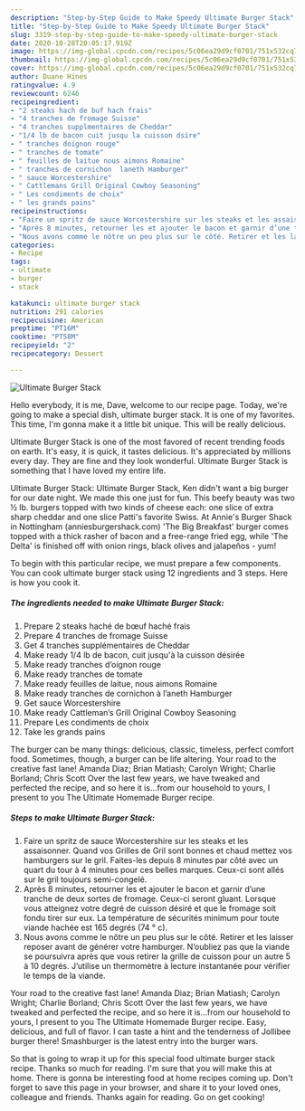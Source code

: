 ```yaml
---
description: "Step-by-Step Guide to Make Speedy Ultimate Burger Stack"
title: "Step-by-Step Guide to Make Speedy Ultimate Burger Stack"
slug: 3319-step-by-step-guide-to-make-speedy-ultimate-burger-stack
date: 2020-10-28T20:05:17.919Z
image: https://img-global.cpcdn.com/recipes/5c06ea29d9cf0701/751x532cq70/ultimate-burger-stack-photo-principale-de-la-recette.jpg
thumbnail: https://img-global.cpcdn.com/recipes/5c06ea29d9cf0701/751x532cq70/ultimate-burger-stack-photo-principale-de-la-recette.jpg
cover: https://img-global.cpcdn.com/recipes/5c06ea29d9cf0701/751x532cq70/ultimate-burger-stack-photo-principale-de-la-recette.jpg
author: Duane Hines
ratingvalue: 4.9
reviewcount: 6246
recipeingredient:
- "2 steaks hach de buf hach frais"
- "4 tranches de fromage Suisse"
- "4 tranches supplmentaires de Cheddar"
- "1/4 lb de bacon cuit jusqu la cuisson dsire"
- " tranches doignon rouge"
- " tranches de tomate"
- " feuilles de laitue nous aimons Romaine"
- " tranches de cornichon  laneth Hamburger"
- " sauce Worcestershire"
- " Cattlemans Grill Original Cowboy Seasoning"
- " Les condiments de choix"
- " les grands pains"
recipeinstructions:
- "Faire un spritz de sauce Worcestershire sur les steaks et les assaisonner. Quand vos Grilles de Gril sont bonnes et chaud mettez vos hamburgers sur le gril. Faites-les depuis 8 minutes par côté avec un quart du tour à 4 minutes pour ces belles marques. Ceux-ci sont allés sur le gril toujours semi-congelé."
- "Après 8 minutes, retourner les et ajouter le bacon et garnir d’une tranche de deux sortes de fromage. Ceux-ci seront gluant. Lorsque vous atteignez votre degré de cuisson désiré et que le fromage soit fondu tirer sur eux. La température de sécurités minimum pour toute viande hachée est 165 degrés (74 ° c)."
- "Nous avons comme le nôtre un peu plus sur le côté. Retirer et les laisser reposer avant de générer votre hamburger. N’oubliez pas que la viande se poursuivra après que vous retirer la grille de cuisson pour un autre 5 à 10 degrés. J’utilise un thermomètre à lecture instantanée pour vérifier le temps de la viande."
categories:
- Recipe
tags:
- ultimate
- burger
- stack

katakunci: ultimate burger stack 
nutrition: 291 calories
recipecuisine: American
preptime: "PT16M"
cooktime: "PT58M"
recipeyield: "2"
recipecategory: Dessert

---
```



![Ultimate Burger Stack](https://img-global.cpcdn.com/recipes/5c06ea29d9cf0701/751x532cq70/ultimate-burger-stack-photo-principale-de-la-recette.jpg)

Hello everybody, it is me, Dave, welcome to our recipe page. Today, we're going to make a special dish, ultimate burger stack. It is one of my favorites. This time, I'm gonna make it a little bit unique. This will be really delicious.

Ultimate Burger Stack is one of the most favored of recent trending foods on earth. It's easy, it is quick, it tastes delicious. It's appreciated by millions every day. They are fine and they look wonderful. Ultimate Burger Stack is something that I have loved my entire life.

Ultimate Burger Stack: Ultimate Burger Stack, Ken didn&#39;t want a big burger for our date night. We made this one just for fun. This beefy beauty was two ½ lb. burgers topped with two kinds of cheese each: one slice of extra sharp cheddar and one slice Patti&#39;s favorite Swiss. At Annie&#39;s Burger Shack in Nottingham (anniesburgershack.com) &#39;The Big Breakfast&#39; burger comes topped with a thick rasher of bacon and a free-range fried egg, while &#39;The Delta&#39; is finished off with onion rings, black olives and jalapeňos - yum!


To begin with this particular recipe, we must prepare a few components. You can cook ultimate burger stack using 12 ingredients and 3 steps. Here is how you cook it.

<!--inarticleads1-->

##### The ingredients needed to make Ultimate Burger Stack:

1. Prepare 2 steaks haché de bœuf haché frais
1. Prepare 4 tranches de fromage Suisse
1. Get 4 tranches supplémentaires de Cheddar
1. Make ready 1/4 lb de bacon, cuit jusqu&#39;à la cuisson désirée
1. Make ready  tranches d’oignon rouge
1. Make ready  tranches de tomate
1. Make ready  feuilles de laitue, nous aimons Romaine
1. Make ready  tranches de cornichon à l’aneth Hamburger
1. Get  sauce Worcestershire
1. Make ready  Cattleman’s Grill Original Cowboy Seasoning
1. Prepare  Les condiments de choix
1. Take  les grands pains


The burger can be many things: delicious, classic, timeless, perfect comfort food. Sometimes, though, a burger can be life altering. Your road to the creative fast lane! Amanda Diaz; Brian Matiash; Carolyn Wright; Charlie Borland; Chris Scott Over the last few years, we have tweaked and perfected the recipe, and so here it is…from our household to yours, I present to you The Ultimate Homemade Burger recipe. 

<!--inarticleads2-->

##### Steps to make Ultimate Burger Stack:

1. Faire un spritz de sauce Worcestershire sur les steaks et les assaisonner. Quand vos Grilles de Gril sont bonnes et chaud mettez vos hamburgers sur le gril. Faites-les depuis 8 minutes par côté avec un quart du tour à 4 minutes pour ces belles marques. Ceux-ci sont allés sur le gril toujours semi-congelé.
1. Après 8 minutes, retourner les et ajouter le bacon et garnir d’une tranche de deux sortes de fromage. Ceux-ci seront gluant. Lorsque vous atteignez votre degré de cuisson désiré et que le fromage soit fondu tirer sur eux. La température de sécurités minimum pour toute viande hachée est 165 degrés (74 ° c).
1. Nous avons comme le nôtre un peu plus sur le côté. Retirer et les laisser reposer avant de générer votre hamburger. N’oubliez pas que la viande se poursuivra après que vous retirer la grille de cuisson pour un autre 5 à 10 degrés. J’utilise un thermomètre à lecture instantanée pour vérifier le temps de la viande.


Your road to the creative fast lane! Amanda Diaz; Brian Matiash; Carolyn Wright; Charlie Borland; Chris Scott Over the last few years, we have tweaked and perfected the recipe, and so here it is…from our household to yours, I present to you The Ultimate Homemade Burger recipe. Easy, delicious, and full of flavor. I can taste a hint and the tenderness of Jollibee burger there! Smashburger is the latest entry into the burger wars. 

So that is going to wrap it up for this special food ultimate burger stack recipe. Thanks so much for reading. I'm sure that you will make this at home. There is gonna be interesting food at home recipes coming up. Don't forget to save this page in your browser, and share it to your loved ones, colleague and friends. Thanks again for reading. Go on get cooking!
